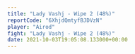 ```yaml
---
title: "Lady Vashj - Wipe 2 (48%)"
reportCode: "6XhjdQmtyfBJDVzN"
player: "Airod"
fight: "Lady Vashj - Wipe 2 (48%)"
date: 2021-10-03T19:05:08.133000+00:00
---
```

